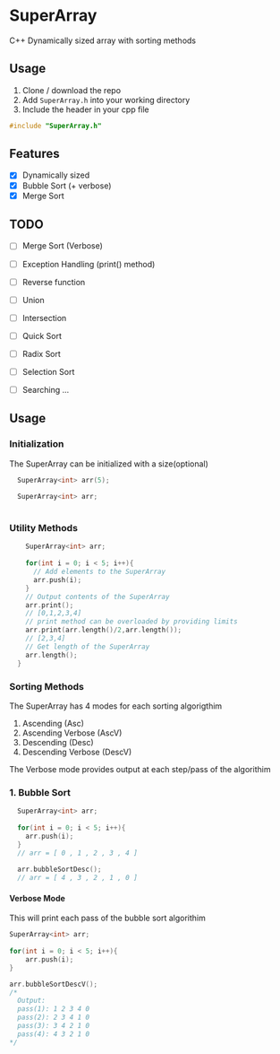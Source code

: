 # SuperArray
C++ Dynamically sized array with sorting methods

## Usage
1. Clone / download the repo
2. Add `SuperArray.h` into your working directory
3. Include the header in your cpp file

```c++
#include "SuperArray.h"
```

## Features
- [x] Dynamically sized
- [x] Bubble Sort (+ verbose)
- [x] Merge Sort 

## TODO
- [ ] Merge Sort (Verbose)
- [ ] Exception Handling (print() method)
- [ ] Reverse function
- [ ] Union
- [ ] Intersection
- [ ] Quick Sort
- [ ] Radix Sort
- [ ] Selection Sort
- [ ] Searching ...


## Usage
### Initialization
The SuperArray can be initialized with a size(optional)
```c++
  SuperArray<int> arr(5);
  
  SuperArray<int> arr;
  
```

### Utility Methods
```c++
    SuperArray<int> arr;
    
    for(int i = 0; i < 5; i++){
      // Add elements to the SuperArray
      arr.push(i);
    }
    // Output contents of the SuperArray
    arr.print();
    // [0,1,2,3,4]
    // print method can be overloaded by providing limits
    arr.print(arr.length()/2,arr.length());
    // [2,3,4]
    // Get length of the SuperArray
    arr.length();
  }
```

### Sorting Methods
The SuperArray has 4 modes for each sorting algorigthim
1. Ascending (Asc)
2. Ascending Verbose (AscV)
3. Descending (Desc)
4. Descending Verbose (DescV)

The Verbose mode provides output at each step/pass of the algorithim

### 1. Bubble Sort
```c++
  SuperArray<int> arr;
  
  for(int i = 0; i < 5; i++){
    arr.push(i);
  }
  // arr = [ 0 , 1 , 2 , 3 , 4 ]
  
  arr.bubbleSortDesc();
  // arr = [ 4 , 3 , 2 , 1 , 0 ]
```

#### Verbose Mode
This will print each pass of the bubble sort algorithim 

```cpp
SuperArray<int> arr;
  
for(int i = 0; i < 5; i++){
    arr.push(i);
}

arr.bubbleSortDescV();
/*
  Output:
  pass(1): 1 2 3 4 0
  pass(2): 2 3 4 1 0
  pass(3): 3 4 2 1 0
  pass(4): 4 3 2 1 0
*/

```
